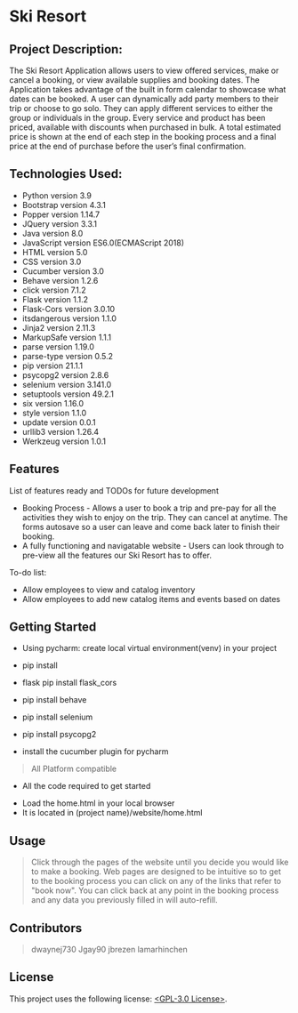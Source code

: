 # Ski Resort

## Project Description:

The Ski Resort Application allows users to view offered services, make or cancel a booking, or view available supplies and booking dates. The Application takes advantage of the built in form calendar to showcase what dates can be booked. A user can dynamically add party members to their trip or choose to go solo. They can apply different services to either the group or individuals in the group. Every service and product has been priced, available with discounts when purchased in bulk. A total estimated price is shown at the end of each step in the booking process and a final price at the end of purchase before the user’s final confirmation.

## Technologies Used:

* Python version 3.9
* Bootstrap version 4.3.1
* Popper version 1.14.7
* JQuery version 3.3.1
* Java version 8.0
* JavaScript version ES6.0(ECMAScript 2018)
* HTML version 5.0
* CSS version 3.0
* Cucumber version 3.0
* Behave version 1.2.6
* click version 7.1.2
* Flask version 1.1.2
* Flask-Cors version 3.0.10
* itsdangerous version 1.1.0
* Jinja2 version 2.11.3
* MarkupSafe version 1.1.1
* parse version 1.19.0
* parse-type version 0.5.2
* pip version 21.1.1
* psycopg2 version 2.8.6
* selenium version 3.141.0
* setuptools version 49.2.1
* six version 1.16.0
* style version 1.1.0
* update version 0.0.1
* urllib3 version 1.26.4
* Werkzeug version 1.0.1

## Features

List of features ready and TODOs for future development
* Booking Process - Allows a user to book a trip and pre-pay for all the activities they wish to enjoy on the trip. They can cancel at anytime. The forms autosave so a user can leave and come back later to finish their booking.
* A fully functioning and navigatable website - Users can look through to pre-view all the features our Ski Resort has to offer.

To-do list:
* Allow employees to view and catalog inventory
* Allow employees to add new catalog items and events based on dates

## Getting Started

* Using pycharm: create local virtual environment(venv) in your project

* pip install
* flask pip install flask_cors
* pip install behave
* pip install selenium
* pip install psycopg2
* install the cucumber plugin for pycharm

> All Platform compatible

- All the code required to get started
* Load the home.html in your local browser
* It is located in (project name)/website/home.html
## Usage
> Click through the pages of the website until you decide you would like to make a booking. Web pages are designed to be intuitive so to get to the booking process you can click on any of the links that refer to "book now". You can click back at any point in the booking process and any data you previously filled in will auto-refill.

## Contributors
> dwaynej730
> Jgay90
> jbrezen
> lamarhinchen

## License
This project uses the following license:  [<GPL-3.0 License>](<https://github.com/Revature-Project-Two-Ski-Resort/Ski-Resort/blob/main/LICENSE>).